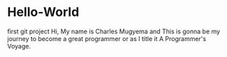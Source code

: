 # Hello-World
first git project
Hi, My name is Charles Mugyema and This is gonna be my journey to become a great programmer or as I title it A Programmer's Voyage.
